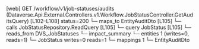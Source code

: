 [web] GET /workflow/v1/job-statuses/audits  (Dataverse.Api.External.Controllers.v1.Workflow.JobStatusController.GetAuditsQuery)  [L102–L108] status=200
  └─ maps_to EntityAuditDto [L105]
  └─ calls JobStatusRepository.ReadQuery [L105]
  └─ query JobStatus [L105]
    └─ reads_from DVS_JobStatuses
  └─ impact_summary
    └─ entities 1 (writes=0, reads=1)
      └─ JobStatus writes=0 reads=1
    └─ mappings 1
      └─ EntityAuditDto

